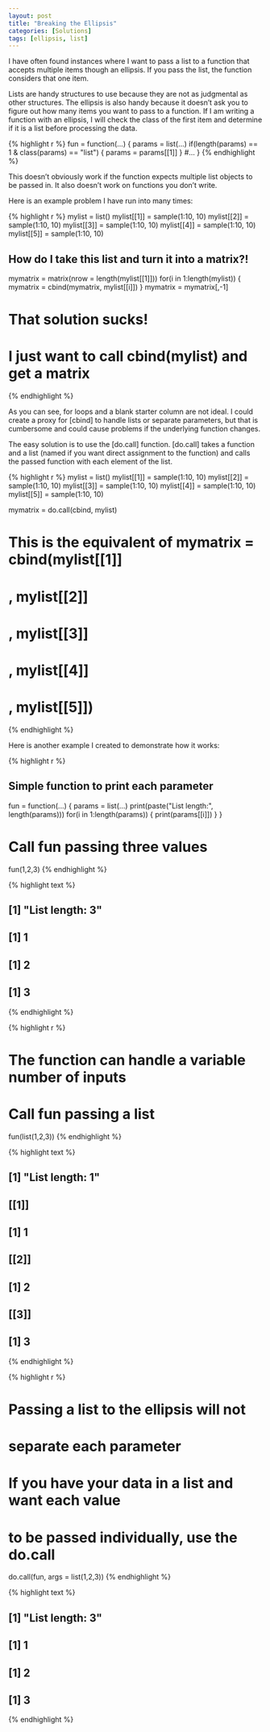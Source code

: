 ```yaml
---
layout: post
title: "Breaking the Ellipsis"
categories: [Solutions]
tags: [ellipsis, list]
---
```



I have often found instances where I want to pass a list to a function that accepts multiple items though an ellipsis. If you pass the list, the function considers that one item.

Lists are handy structures to use because they are not as judgmental as other structures. The ellipsis is also handy because it doesn’t ask you to figure out how many items you want to pass to a function. If I am writing a function with an ellipsis, I will check the class of the first item and determine if it is a list before processing the data.


{% highlight r %}
fun = function(...) {
  params = list(...)
  if(length(params) == 1 & class(params) == "list") {
    params = params[[1]]
  }
  #...
}
{% endhighlight %}

This doesn’t obviously work if the function expects multiple list objects to be passed in. It also doesn’t work on functions you don’t write.

Here is an example problem I have run into many times:


{% highlight r %}
mylist = list()
mylist[[1]] = sample(1:10, 10)
mylist[[2]] = sample(1:10, 10)
mylist[[3]] = sample(1:10, 10)
mylist[[4]] = sample(1:10, 10)
mylist[[5]] = sample(1:10, 10)
 
## How do I take this list and turn it into a matrix?!
mymatrix = matrix(nrow = length(mylist[[1]]))
for(i in 1:length(mylist)) {
  mymatrix = cbind(mymatrix, mylist[[i]])
}
mymatrix = mymatrix[,-1]
 
# That solution sucks!
# I just want to call cbind(mylist) and get a matrix
{% endhighlight %}

As you can see, for loops and a blank starter column are not ideal. I could create a proxy for [cbind] to handle lists or separate parameters, but that is cumbersome and could cause problems if the underlying function changes.

The easy solution is to use the [do.call] function. [do.call] takes a function and a list (named if you want direct assignment to the function) and calls the passed function with each element of the list.


{% highlight r %}
mylist = list()
mylist[[1]] = sample(1:10, 10)
mylist[[2]] = sample(1:10, 10)
mylist[[3]] = sample(1:10, 10)
mylist[[4]] = sample(1:10, 10)
mylist[[5]] = sample(1:10, 10)
 
mymatrix = do.call(cbind, mylist)
 
# This is the equivalent of mymatrix = cbind(mylist[[1]]
#  , mylist[[2]]
#  , mylist[[3]]
#  , mylist[[4]]
#  , mylist[[5]])
{% endhighlight %}

Here is another example I created to demonstrate how it works:


{% highlight r %}
## Simple function to print each parameter
fun = function(...) {
 params = list(...)
 print(paste("List length:", length(params)))
 for(i in 1:length(params)) {
   print(params[[i]])
 }
}
# Call fun passing three values
fun(1,2,3)
{% endhighlight %}



{% highlight text %}
## [1] "List length: 3"
## [1] 1
## [1] 2
## [1] 3
{% endhighlight %}



{% highlight r %}
# The function can handle a variable number of inputs
 
# Call fun passing a list
fun(list(1,2,3))
{% endhighlight %}



{% highlight text %}
## [1] "List length: 1"
## [[1]]
## [1] 1
## 
## [[2]]
## [1] 2
## 
## [[3]]
## [1] 3
{% endhighlight %}



{% highlight r %}
# Passing a list to the ellipsis will not
# separate each parameter
 
# If you have your data in a list and want each value
# to be passed individually, use the do.call
 
do.call(fun, args = list(1,2,3))
{% endhighlight %}



{% highlight text %}
## [1] "List length: 3"
## [1] 1
## [1] 2
## [1] 3
{% endhighlight %}
